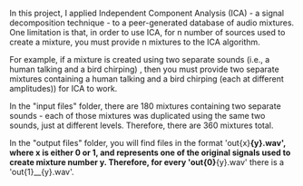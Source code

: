 In this project, I applied Independent Component Analysis (ICA) - a signal decomposition technique - to a peer-generated database
of audio mixtures. One limitation is that, in order to use ICA, for n number of sources used to create a mixture, you must provide n mixtures to the ICA algorithm. 

For example, if a mixture is created using two separate sounds (i.e., a human talking and a bird chirping) , then you must provide two separate mixtures containing a human talking and a bird chirping (each at different amplitudes)) for ICA to work.

In the "input files" folder, there are 180 mixtures containing two separate sounds - each of those mixtures was duplicated using the same two sounds, just at different levels. Therefore, there are 360 mixtures total.

In the "output files" folder, you will find files in the format 'out{x}__{y}.wav', where x is either 0 or 1, and represents one of the original signals used to create mixture number y. Therefore, for every 'out{0}__{y}.wav' there is a 'out{1}__{y}.wav'.
